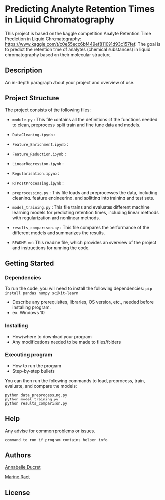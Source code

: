 
# Predicting Analyte Retention Times in Liquid Chromatography

This project is based on the kaggle competition Analyte Retention Time Prediction in Liquid Chromatography: https://www.kaggle.com/t/c0e55ecc6bf449ef811091d93c157fef. The goal is to predict the retention time of analytes (chemical substances) in liquid chromatography based on their molecular structure.

## Description

An in-depth paragraph about your project and overview of use.

## Project Structure

The project consists of the following files:
* `module.py` : This file contains all the definitions of the functions needed to clean, preprocess, split train and fine tune data and models.  
* `DataCleaning.ipynb` : 
* `Feature_Enrichment.ipynb` : 
* `Feature_Reduction.ipynb` : 
* `LinearRegression.ipynb` : 
* `Regularisation.ipynb` : 
* `RTPostProcessing.ipynb` : 

* `preprocessing.py` : This file loads and preprocesses the data, including cleaning, feature engineering, and splitting into training and test sets.
* `model_training.py` : This file trains and evaluates different machine learning models for predicting retention times, including linear methods with regularization and nonlinear methods.
* `results_comparison.py` : This file compares the performance of the different models and summarizes the results.
* `README.md`: This readme file, which provides an overview of the project and instructions for running the code.

## Getting Started

### Dependencies
To run the code, you will need to install the following dependencies:
`pip install pandas numpy scikit-learn`

* Describe any prerequisites, libraries, OS version, etc., needed before installing program.
* ex. Windows 10

### Installing

* How/where to download your program
* Any modifications needed to be made to files/folders

### Executing program

* How to run the program
* Step-by-step bullets

You can then run the following commands to load, preprocess, train, evaluate, and compare the models:

```
python data_preprocessing.py
python model_training.py
python results_comparison.py
````

## Help

Any advise for common problems or issues.
```
command to run if program contains helper info
```

## Authors

[Annabelle Ducret ](https://github.com/[anna-dct])


[Marine Ract ](https://github.com/[marineract])



## License

